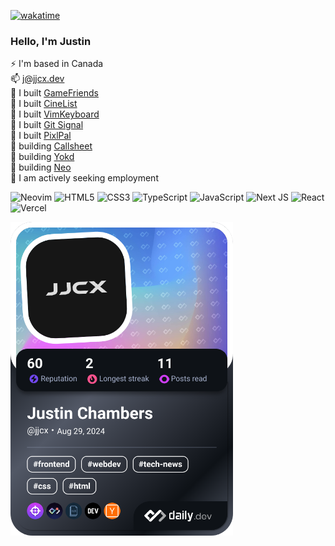 [![wakatime](https://wakatime.com/badge/user/0ea7000e-4ae9-4473-9328-30dafb5cccb3.svg)](https://wakatime.com/@0ea7000e-4ae9-4473-9328-30dafb5cccb3)

### Hello, I'm Justin

⚡ I'm based in Canada<br>
📫 j@jjcx.dev<br>
🔭 I built [GameFriends](https://github.com/jjcxdev/gamefriends)<br>
🔭 I built [CineList](https://github.com/jjcxdev/cinelist)<br>
🔭 I built [VimKeyboard](https://www.github.com/jjcxdev/vim) <br>
🔭 I built [Git Signal](https://github.com/jjcxdev/gitsignal)<br>
🔭 I built [PixlPal](https://pixlpal.vercel.app/)<br>
🔭 building [Callsheet](https://github.com/jjcxdev/callsheet)<br>
🔭 building [Yokd](https://github.com/jjcxdev/yokd)<br>
🔭 building [Neo](https://github.com/jjcxdev/neo)<br>
🤔 I am actively seeking employment<br>

![Neovim](https://img.shields.io/badge/NeoVim-%2357A143.svg?&style=for-the-badge&logo=neovim&logoColor=white)
![HTML5](https://img.shields.io/badge/HTML5-E34F26?style=for-the-badge&logo=html5&logoColor=white)
![CSS3](https://img.shields.io/badge/CSS3-1572B6?style=for-the-badge&logo=css3&logoColor=white)
![TypeScript](https://img.shields.io/badge/TypeScript-007ACC?style=for-the-badge&logo=typescript&logoColor=white)
![JavaScript](https://img.shields.io/badge/JavaScript-F7DF1E?style=for-the-badge&logo=javascript&logoColor=black)
![Next JS](https://img.shields.io/badge/Next-black?style=for-the-badge&logo=next.js&logoColor=white)
![React](https://img.shields.io/badge/React-20232A?style=for-the-badge&logo=react&logoColor=61DAFB)
![Vercel](https://img.shields.io/badge/Vercel-000000?style=for-the-badge&logo=vercel&logoColor=white)

<a href="https://app.daily.dev/jjcx"><img src="./devcard.png" width="356" alt="Francesco's Dev Card"/></a>



<!--
**jjcxdev/jjcxdev** is a ✨ _special_ ✨ repository because its `README.md` (this file) appears on your GitHub profile.

Here are some ideas to get you started:

- 🔭 I’m currently working on ...
- 🌱 I’m currently learning ...
- 👯 I’m looking to collaborate on ...
- 🤔 I’m looking for help with ...
- 💬 Ask me about ...
- 📫 How to reach me: ...
- 😄 Pronouns: ...
- ⚡ Fun fact: ...
-->
